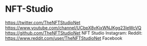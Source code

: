 # NFT-Studio
https://twitter.com/TheNFTStudioNet
https://www.youtube.com/channel/UCbpX8vKjxWNJKgg23IeWcVQ
https://github.com/TheNFTStudioNet
NFT Studio Instagram:
Reddit: 
https://www.reddit.com/user/TheNFTStudioNet
Facebook
